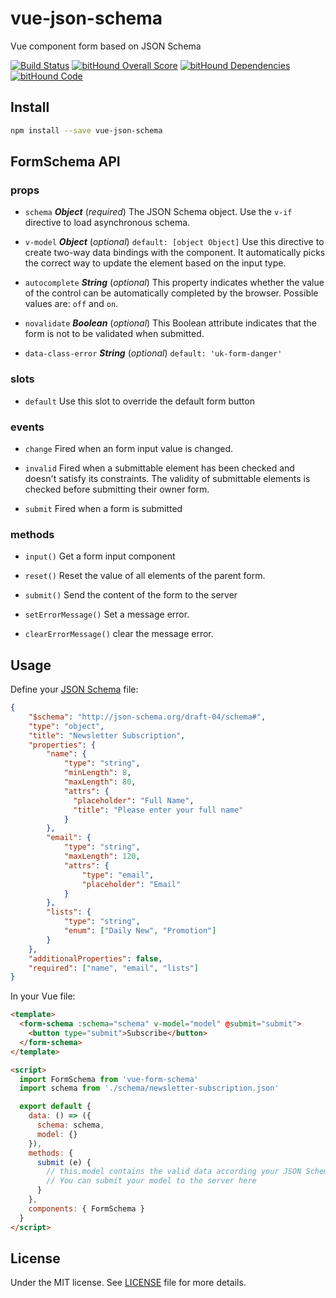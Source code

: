 # vue-json-schema

Vue component form based on JSON Schema

[![Build Status](https://travis-ci.org/demsking/vue-json-schema.svg?branch=master)](https://travis-ci.org/demsking/vue-json-schema)
[![bitHound Overall Score](https://www.bithound.io/github/demsking/vue-json-schema/badges/score.svg)](https://www.bithound.io/github/demsking/vue-json-schema)
[![bitHound Dependencies](https://www.bithound.io/github/demsking/vue-json-schema/badges/dependencies.svg)](https://www.bithound.io/github/demsking/vue-json-schema/master/dependencies/npm)
[![bitHound Code](https://www.bithound.io/github/demsking/vue-json-schema/badges/code.svg)](https://www.bithound.io/github/demsking/vue-json-schema)


## Install
```sh
npm install --save vue-json-schema
```

## FormSchema API
### props 
- `schema` ***Object*** (*required*) 
The JSON Schema object. Use the `v-if` directive to load asynchronous schema. 

- `v-model` ***Object*** (*optional*) `default: [object Object]` 
Use this directive to create two-way data bindings with the component. It automatically picks the correct way to update the element based on the input type. 

- `autocomplete` ***String*** (*optional*) 
This property indicates whether the value of the control can be automatically completed by the browser. Possible values are: `off` and `on`. 

- `novalidate` ***Boolean*** (*optional*) 
This Boolean attribute indicates that the form is not to be validated when submitted. 

- `data-class-error` ***String*** (*optional*) `default: 'uk-form-danger'` 
### slots 
- `default` Use this slot to override the default form button 

### events 
- `change` Fired when an form input value is changed. 

- `invalid` Fired when a submittable element has been checked and doesn't satisfy its constraints. The validity of submittable elements is checked before submitting their owner form. 

- `submit` Fired when a form is submitted 

### methods 
- `input()` 
Get a form input component 

- `reset()` 
Reset the value of all elements of the parent form. 

- `submit()` 
Send the content of the form to the server 

- `setErrorMessage()` 
Set a message error. 

- `clearErrorMessage()` 
clear the message error. 


## Usage
Define your [JSON Schema](http://json-schema.org) file:

```json
{
    "$schema": "http://json-schema.org/draft-04/schema#",
    "type": "object",
    "title": "Newsletter Subscription",
    "properties": {
        "name": {
            "type": "string", 
            "minLength": 8, 
            "maxLength": 80, 
            "attrs": {
              "placeholder": "Full Name",
              "title": "Please enter your full name"
            }
        },
        "email": {
            "type": "string", 
            "maxLength": 120, 
            "attrs": {
                "type": "email",
                "placeholder": "Email"
            }
        },
        "lists": {
            "type": "string",
            "enum": ["Daily New", "Promotion"]
        }
    },
    "additionalProperties": false,
    "required": ["name", "email", "lists"]
}
```

In your Vue file:

```html
<template>
  <form-schema :schema="schema" v-model="model" @submit="submit">
    <button type="submit">Subscribe</button>
  </form-schema>
</template>

<script>
  import FormSchema from 'vue-form-schema'
  import schema from './schema/newsletter-subscription.json'

  export default {
    data: () => ({
      schema: schema,
      model: {}
    }),
    methods: {
      submit (e) {
        // this.model contains the valid data according your JSON Schema.
        // You can submit your model to the server here
      }
    },
    components: { FormSchema }
  }
</script>
```

## License

Under the MIT license. See [LICENSE](https://github.com/demsking/vue-json-schema/blob/master/LICENSE) file for more details.
